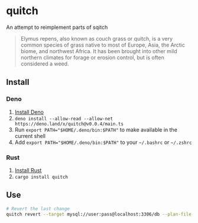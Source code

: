 # quitch

An attempt to reimplement parts of sqitch

> Elymus repens, also known as couch grass or quitch, is a very common species
> of grass native to most of Europe, Asia, the Arctic biome, and northwest
> Africa. It has been brought into other mild northern climates for forage or
> erosion control, but is often considered a weed.

## Install

### Deno

1. [Install Deno](https://docs.deno.com/runtime/manual)
2. `deno install --allow-read --allow-net https://deno.land/x/quitch@v0.0.4/main.ts`
3. Run `export PATH="$HOME/.deno/bin:$PATH"` to make available in the current
   shell
4. Add `export PATH="$HOME/.deno/bin:$PATH"` to your `~/.bashrc` or `~/.zshrc`

### Rust

1. [Install Rust](https://rustup.rs/)
2. `cargo install quitch`

## Use

```bash
# Revert the last change
quitch revert --target mysql://user:pass@localhost:3306/db --plan-file ../some-db/sqitch.plan
```

